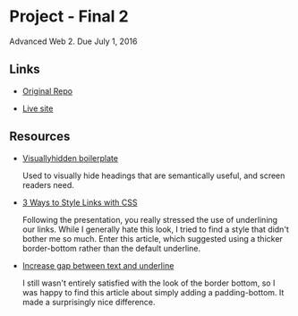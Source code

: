 
# Project - Final 2
Advanced Web 2. Due July 1, 2016

## Links

* [Original Repo](https://github.com/richardkalehoff/UF-starter-project)

* [Live site]()

## Resources

* [Visuallyhidden boilerplate](https://github.com/h5bp/html5-boilerplate/blob/master/src/css/main.css#L107-L169)

    Used to visually hide headings that are semantically useful, and screen readers need.

* [3 Ways to Style Links with CSS](http://www.theblogmarket.co/css-html-styling-links/)

    Following the presentation, you really stressed the use of underlining our links. While I generally hate this look, I tried to find a style that didn't bother me so much. Enter this article, which suggested using a thicker border-bottom rather than the default underline.

* [Increase gap between text and underline](http://stackoverflow.com/questions/1734618/how-to-increase-the-gap-between-text-and-underlining-in-css)

    I still wasn't entirely satisfied with the look of the border bottom, so I was happy to find this article about simply adding a padding-bottom. It made a surprisingly nice difference.
